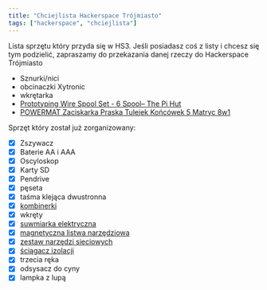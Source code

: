 ```yaml
---
title: "Chciejlista Hackerspace Trójmiasto"
tags: ["hackerspace", "chciejlista"]
---
```


Lista sprzętu który przyda się w HS3. Jeśli posiadasz coś z listy i chcesz się tym podzielić, zapraszamy do przekazania danej rzeczy do Hackerspace Trójmiasto

- Sznurki/nici
- obcinaczki Xytronic
- wkrętarka
- [Prototyping Wire Spool Set - 6 Spool– The Pi Hut](https://thepihut.com/products/prototyping-wire-spool-set)
- [POWERMAT Zaciskarka Praska Tulejek Końcówek 5 Matryc 8w1](https://www.olx.pl/d/oferta/powermat-zaciskarka-praska-tulejek-koncowek-5-matryc-8w1-CID628-IDN2Wg3.html)

Sprzęt który został już zorganizowany:
- [X] Zszywacz
- [X] Baterie AA i AAA
- [X] Oscyloskop
- [X] Karty SD
- [X] Pendrive
- [X] pęseta
- [X] taśma klejąca dwustronna
- [X] [kombinerki](https://allegro.pl/oferta/szczypce-uniwersalne-izolowane-vde-160-mm-fortis-11186830613)
- [X] wkręty
- [X] [suwmiarka elektryczna](https://allegro.pl/oferta/suwmiarka-elektroniczna-150-mm-190140400-limit-11913818572)
- [X] [magnetyczna listwa narzędziowa](https://allegro.pl/oferta/listwa-magnetyczna-uchwyt-magnes-na-narzedzia-3el-11954429780?bi_s=ads&bi_m=showitem%3Afinished&bi_c=MjkzMmNkOWMtNDU5MC00NTE4LWFhNTYtMTQ4ZGQyOGM3ZDJlAA&bi_t=ape&referrer=proxy&emission_unit_id=c28ff683-c02a-499c-9b58-1ff335cb6c35)
- [X] [zestaw narzędzi sieciowych](https://allegro.pl/oferta/tester-kabli-rj45-sciagacz-zaciskarka-lan3-narzedz-9934492066)
- [X] [ściągacz izolacji](https://allegro.pl/oferta/wielofunkcyjny-sciagacz-izolacji-fatmax-stanley-11000256064?reco_id=90f9ef6f-cea4-11ec-8542-1e4430ba322a&sid=f8bddad5d737919e6c726c989b66bdbe96499e13bc806f55bd0c404f69ac7020)
- [X] trzecia ręka
- [X] odsysacz do cyny
- [X] lampka z lupą
